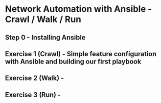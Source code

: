 # Network Automation with Ansible - Crawl / Walk / Run

## Step 0 - Installing Ansible 

## Exercise 1 (Crawl) - Simple feature configuration with Ansible and building our first playbook

## Exercise 2 (Walk) - 

## Exercise 3 (Run) - 


